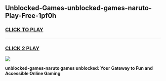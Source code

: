 
## Unblocked-Games-unblocked-games-naruto-Play-Free-1pf0h
<h3>
<a href="https://premium76.site?title=unblocked-games-naruto&ref=23A">CLICK TO PLAY</a></h3>
<hr>

<h3>
<a href="https://premium76.site?title=unblocked-games-naruto&ref=23A">CLICK 2 PLAY</a>
  
</h3>

<a href="https://premium76.site?title=unblocked-games-naruto&ref=23A"><img src="https://clearcache.store/games.png"></a>


**unblocked-games-naruto games unblocked: Your Gateway to Fun and Accessible Online Gaming**
